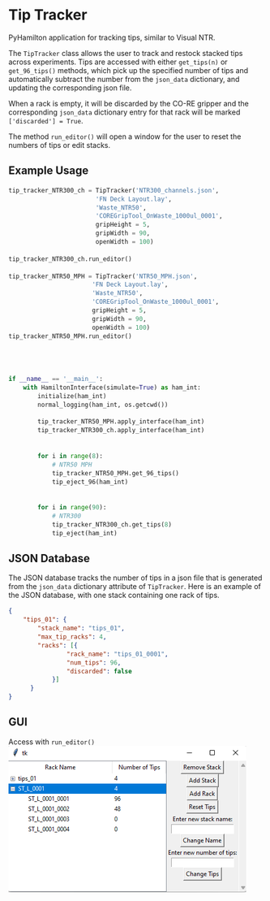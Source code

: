 # Tip Tracker

PyHamilton application for tracking tips, similar to Visual NTR.

The `TipTracker` class allows the user to track and restock stacked tips across experiments.
Tips are accessed with either `get_tips(n)` or `get_96_tips()` methods, which pick up the
specified number of tips and automatically subtract the number from the `json_data` dictionary,
and updating the corresponding json file.

When a rack is empty, it will be discarded by the CO-RE gripper and the corresponding `json_data`
dictionary entry for that rack will be marked `['discarded'] = True`.

The method `run_editor()` will open a window for the user to reset the numbers of tips or edit stacks.

## Example Usage

```python
tip_tracker_NTR300_ch = TipTracker('NTR300_channels.json',
                        'FN Deck Layout.lay',
                        'Waste_NTR50',
                        'COREGripTool_OnWaste_1000ul_0001',
                        gripHeight = 5,
                        gripWidth = 90,
                        openWidth = 100)

tip_tracker_NTR300_ch.run_editor()

tip_tracker_NTR50_MPH = TipTracker('NTR50_MPH.json',
                       'FN Deck Layout.lay',
                       'Waste_NTR50',
                       'COREGripTool_OnWaste_1000ul_0001',
                       gripHeight = 5,
                       gripWidth = 90,
                       openWidth = 100)
tip_tracker_NTR50_MPH.run_editor()




if __name__ == '__main__':
    with HamiltonInterface(simulate=True) as ham_int:
        initialize(ham_int)
        normal_logging(ham_int, os.getcwd())

        tip_tracker_NTR50_MPH.apply_interface(ham_int)
        tip_tracker_NTR300_ch.apply_interface(ham_int)


        for i in range(8):
            # NTR50 MPH
            tip_tracker_NTR50_MPH.get_96_tips()
            tip_eject_96(ham_int)
            
            
        for i in range(90):
            # NTR300
            tip_tracker_NTR300_ch.get_tips(8)
            tip_eject(ham_int)

```

## JSON Database

The JSON database tracks the number of tips in a json file that is generated from the `json_data` dictionary attribute of `TipTracker`. Here is an example of the JSON database, with one stack containing one rack of tips.

```json
{
    "tips_01": {
        "stack_name": "tips_01",
        "max_tip_racks": 4,
        "racks": [{
                "rack_name": "tips_01_0001",
                "num_tips": 96,
                "discarded": false
            }]
      }
}
```


## GUI
Access with `run_editor()` <br>
![](https://github.com/stefangolas/tip_tracker/blob/main/images/tkinter.png)

